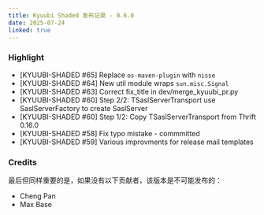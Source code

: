 ```yaml
---
title: Kyuubi Shaded 发布记录 - 0.6.0
date: 2025-07-24
linked: true
---
```

<!---
  Licensed under the Apache License, Version 2.0 (the "License");
  you may not use this file except in compliance with the License.
  You may obtain a copy of the License at

   http://www.apache.org/licenses/LICENSE-2.0

  Unless required by applicable law or agreed to in writing, software
  distributed under the License is distributed on an "AS IS" BASIS,
  WITHOUT WARRANTIES OR CONDITIONS OF ANY KIND, either express or implied.
  See the License for the specific language governing permissions and
  limitations under the License. See accompanying LICENSE file.
-->

### Highlight

- [KYUUBI-SHADED #65] Replace `os-maven-plugin` with `nisse`
- [KYUUBI-SHADED #64] New util module wraps `sun.misc.Signal`
- [KYUUBI-SHADED #63] Correct fix_title in dev/merge_kyuubi_pr.py
- [KYUUBI-SHADED #60] Step 2/2: TSaslServerTransport use SaslServerFactory to create SaslServer
- [KYUUBI-SHADED #60] Step 1/2: Copy TSaslServerTransport from Thrift 0.16.0
- [KYUUBI-SHADED #58] Fix typo mistake - commmitted
- [KYUUBI-SHADED #59] Various improvments for release mail templates

### Credits

最后但同样重要的是，如果没有以下贡献者，该版本是不可能发布的：

* Cheng Pan
* Max Base
